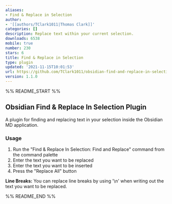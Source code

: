 ```yaml
---
aliases:
- Find & Replace in Selection
author:
- '[[authors/TClark1011|Thomas Clark]]'
categories: []
description: Replace text within your current selection.
downloads: 6538
mobile: true
number: 230
stars: 6
title: Find & Replace in Selection
type: plugin
updated: '2021-11-15T10:01:53'
url: https://github.com/TClark1011/obsidian-find-and-replace-in-selection
version: 1.1.0
---
```


%% README_START %%

## Obsidian Find & Replace In Selection Plugin
A plugin for finding and replacing text in your selection inside the Obsidian MD application.

### Usage
1. Run the "Find & Replace In Selection: Find and Replace" command from the command palette
1. Enter the text you want to be replaced
1. Enter the text you want to be inserted
1. Press the "Replace All" button

**Line Breaks:** You can replace line breaks by using '\n' when writing out the text you want to be replaced.

%% README_END %%